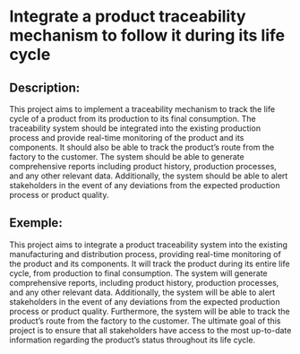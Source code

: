 # Integrate a product traceability mechanism to follow it during its life cycle

## Description:
This project aims to implement a traceability mechanism to track the life cycle of a product from its production to its final consumption. The traceability system should be integrated into the existing production process and provide real-time monitoring of the product and its components. It should also be able to track the product’s route from the factory to the customer. The system should be able to generate comprehensive reports including product history, production processes, and any other relevant data. Additionally, the system should be able to alert stakeholders in the event of any deviations from the expected production process or product quality.

## Exemple:
This project aims to integrate a product traceability system into the existing manufacturing and distribution process, providing real-time monitoring of the product and its components. It will track the product during its entire life cycle, from production to final consumption. The system will generate comprehensive reports, including product history, production processes, and any other relevant data. Additionally, the system will be able to alert stakeholders in the event of any deviations from the expected production process or product quality. Furthermore, the system will be able to track the product’s route from the factory to the customer. The ultimate goal of this project is to ensure that all stakeholders have access to the most up-to-date information regarding the product’s status throughout its life cycle.